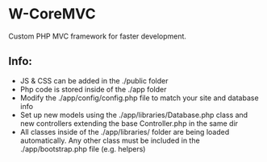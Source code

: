 # W-CoreMVC
Custom PHP MVC framework for faster development.

## Info:
- JS & CSS can be added in the ./public folder
- Php code is stored inside of the ./app folder
- Modify the ./app/config/config.php file to match your site and database info
- Set up new models using the ./app/libraries/Database.php class and new controllers extending the 
   base Controller.php in the same dir
- All classes inside of the ./app/libraries/ folder are being loaded automatically. Any other class must be included in the 
   ./app/bootstrap.php file (e.g. helpers)

